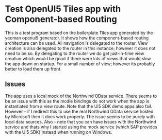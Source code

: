 # Test OpenUI5 Tiles app with Component-based Routing

This is a test program based on the boilerplate Tiles app generated by the yeoman openui5 generator. It shows how the component-based routing architecture can be used. All navigation is delegated to the router. View creation is also delegated to the router in this instance; however it does not need to be so. By delegating to the router we do get just-in-time view creation which would be good if there were lots of views that would slow the app down on startup. For a small number of view; however its probably better to load them up front.

## Issues
The app uses a local mock of the Northwind OData service. There seems to be an issue with this as the modle bindings do not work when the app is instantiated from a view route. Note that the UI5 SDK demo apps also fail. However - if I redirect this to use the real Northwind OData service hosted by Microsoft then it does work properly. The issue seems to be purely with local data sources.
Also - note that you can have issues with the Northwind service and thats why I started using the mock service (which SAP provides with the UI5 SDK) instead when running on Windows.
